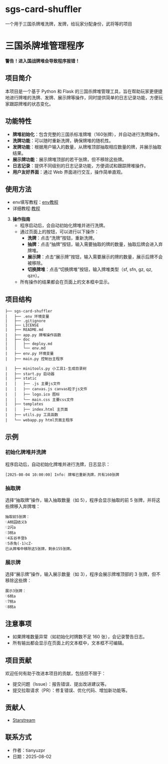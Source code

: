 # sgs-card-shuffler
一个用于三国杀牌堆洗牌，发牌，给玩家分配身份，武将等的项目
# 三国杀牌堆管理程序
**警告！进入国战牌堆会导致程序报错！**
## 项目简介
本项目是一个基于 Python 和 Flask 的三国杀牌堆管理工具，旨在帮助玩家更便捷地进行牌堆的洗牌、发牌、展示牌等操作，同时提供简单的日志记录功能，方便玩家跟踪牌堆的状态变化。

## 功能特性
- **牌堆初始化**：包含完整的三国杀标准牌堆（160张牌），并自动进行洗牌操作。
- **洗牌功能**：可以随时重新洗牌，确保牌堆的随机性。
- **发牌功能**：根据用户输入的数量，从牌堆顶部抽取相应数量的牌，并展示抽取结果。
- **展示牌功能**：展示牌堆顶部的若干张牌，但不移除这些牌。
- **日志记录**：提供不同级别的日志记录功能，方便调试和跟踪牌堆操作。
- **用户友好界面**：通过 Web 界面进行交互，操作简单直观。

## 使用方法
   - env填写教程：[env教程](/doc/env.md)
   - 详细教程:[教程](/doc/deploy.md)
3. **操作指南**
   - 程序启动后，会自动初始化牌堆并进行洗牌。
   - 通过页面上的按钮，可以进行以下操作：
     - **洗牌**：点击“洗牌”按钮，重新洗牌。
     - **抽牌**：点击“抽牌”按钮，输入需要抽取的牌的数量，抽取后牌会进入弃牌堆。
     - **展示牌**：点击“展示牌”按钮，输入需要展示的牌的数量，展示后牌不会被移除。
     - **切换牌堆**：点击“切换牌堆”按钮，输入牌堆类型（sf, sfn, gz, qz, qzn）。
   - 所有操作的结果都会在页面上的文本框中显示。

## 项目结构
```tree
├── sgs-card-shuffler 
│   ├── .env 环境变量
|   ├── .gitignore
|   ├── LICENSE 
|   ├── README.md
|   ├── app.py 牌堆操作函数
|   ├── doc
|   │   ├── deploy.md
|   │   └── env.md
|   ├── env.py 环境变量
|   ├── main.py 控制台主程序

|   ├── minitools.py 小工具1-生成目录树
|   ├── start.py 启动器
|   ├── static
|   │   ├── .js 主要js文件
|   │   ├── canvas.js canvas粒子js文件
|   │   ├── logo.ico 图标
|   │   └── main.css 主要css文件
|   ├── templates
|   │   ├── index.html 主页面
|   ├── utils.py 工具函数
|   └── webapp.py html页面主程序
```


## 示例
### 初始化牌堆并洗牌
程序启动后，自动初始化牌堆并进行洗牌，日志显示：
```
[2025-08-04 10:00:00] Info: 牌堆已重新洗牌，共有160张牌
```

### 抽取牌
选择“抽取牌”操作，输入抽取数量（如 5），程序会显示抽取的前 5 张牌，并将这些牌移入弃牌堆：
```
抽取前5张牌：
♡A桃园结义b
♡2闪a
♡3桃a
♡4五谷丰登b
♡5赤兔(-1)cZ-
已从牌堆中移除这5张牌，剩余155张牌。
```

### 展示牌
选择“展示牌”操作，输入展示数量（如 3），程序会展示牌堆顶部的 3 张牌，但不移除这些牌：
```
展示3张牌：
♡6桃a
♡7桃a
♡8桃a
```

## 注意事项
- 如果牌堆数量异常（如初始化时牌数不足 160 张），会记录警告日志。
- 所有输出都会显示在页面上的文本框中，文本框不可编辑。

## 项目贡献
欢迎任何有助于改进本项目的贡献，包括但不限于：
- 提交问题（Issue）：报告错误、提出改进建议等。
- 提交拉取请求（PR）：修复错误、优化代码、增加新功能等。

## 贡献人
 - [Starstream](https://github.com/idonthaveaaname)
## 联系方式
- 作者：tianyuzpr
- 日期：2025-08-02